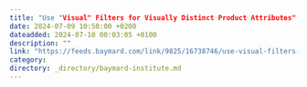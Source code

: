 ```yaml
---
title: "Use "Visual" Filters for Visually Distinct Product Attributes"
date: 2024-07-09 10:50:00 +0200
dateadded: 2024-07-10 00:03:05 +0100
description: ""
link: "https://feeds.baymard.com/link/9825/16738746/use-visual-filters-for-visually-distinct-product-attributes"
category:
directory: _directory/baymard-institute.md
---
```

